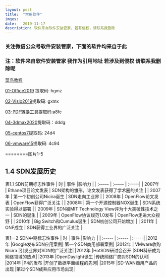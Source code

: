 ```yaml
---
layout: post
title:  "常用软件"
imges: 
date:   2019-11-17 
description: 软件来自软件安装管家，若有侵权，请联系我删除
---
```


### 关注微信公众号软件安装管家，下面的软件均来自于此 
### 注：软件来自软件安装管家 我作为引用地址 若涉及到侵权 请联系我删除呢
[菜鸟教程](https://www.runoob.com)

[01-Office2019](https://pan.baidu.com/s/10Ih_uUDiRmuJDwe4I0HF5w) 提取码: hgmz

[02-Visio2019](https://pan.baidu.com/s/12Zd8zX_hostaz-SHdSZGcw )提取码: gxmx

[03-PDF转换工具](https://pan.baidu.com/s/12Zd8zX_hostaz-SHdSZGcw)提取码:a8fc

[04-3dmax2020](https://pan.baidu.com/s/1MPYeYrbao9h2hGXS7m7zuA)提取码：dddg

[05-centos7](https://pan.baidu.com/s/1HLbQrE5M2UW1S7KFBuFLZQ )提取码: 24d4

[06-vmware15](https://pan.baidu.com/s/16_JlJ31R6wR8ja_f7o9kNw)提取码: 4c94 

========图片1-5

## 1.4 SDN发展历史

表1.1 SDN前期标志性事件
|  时     | 事件                                       |影响力                        |
| :----- | :-----  | :-----|
| 2007年  | Ethane项目论文发表              | SDN架构的雏形，论文发表获得了学术圈的关注 |
| 2007年  | 第一个初创公司Nicira诞生   |  SDN走向工业界   |
| 2008年  | OpenFlow论文发表          |   OpenFIow获得广泛关注  |
| 2008年  | 第一个开源控制器NOX诞生 |  SDN系统实验得以部署   |
| 2009年  | SDN被MIT Technology View评为十大突破性技术之一 |   SDN的诞生  |
| 2009年  | OpenFlow协议规范1.0发布 |  OpenFlow走进大众视野   |
| 2010年  | Big Switch和Cumulus诞生 |  SDN初创公司开始增加   |
| 2011年  | ONF成立 |  SDN获得工业界的广泛关注   |


表1一2 SDN中期标志性事件
|  时     | 事件                            |影响力                        |
| :----- | :-----  | :-----|
|2012年	 |Google发布SDN应用案例|	第一个SDN商用部署案例|
|2012年  |  VMware收购Nicira	|引发业界对SDN的广泛关注|
|2012年	 |HotSDN研讨会召开	|SDN科研成为网络领域的热点|
|2013年	 |OpenDaylight诞生	|传统网络厂商对SDN的认可|
|2014年  |P4的发布	|开创了数据平面编程的先河|
|2015年	 |SD-WAN商用产品的出现	|第过个SDN成熟应用市场出现|






